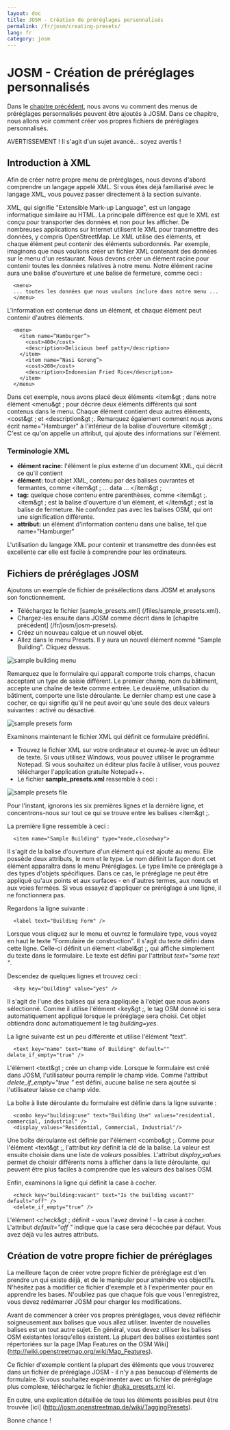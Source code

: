 ```yaml
---
layout: doc
title: JOSM - Création de préréglages personnalisés
permalink: /fr/josm/creating-presets/
lang: fr
category: josm
---
```


JOSM - Création de préréglages personnalisés
=======================


Dans le [chapitre précédent](/fr/josm/josm-presets), nous avons vu comment des menus de préréglages personnalisés peuvent être ajoutés à JOSM. Dans ce chapitre, nous allons voir comment créer vos propres fichiers de préréglages personnalisés.  

AVERTISSEMENT ! Il s'agit d'un sujet avancé... soyez avertis !  

Introduction à XML
-------------------

Afin de créer notre propre menu de préréglages, nous devons d'abord comprendre un langage appelé XML. Si vous êtes déjà familiarisé avec le langage XML, vous pouvez passer directement à la section suivante.  

XML, qui signifie "Extensible Mark-up Language", est un langage informatique similaire au HTML. La principale différence est que le XML est conçu pour transporter des données et non pour les afficher. De nombreuses applications sur Internet utilisent le XML pour transmettre des données, y compris OpenStreetMap. Le XML utilise des éléments, et chaque élément peut contenir des éléments subordonnés. Par exemple, imaginons que nous voulions créer un fichier XML contenant des données sur le menu d'un restaurant. Nous devons créer un élément racine pour contenir toutes les données relatives à notre menu. Notre élément racine aura une balise d'ouverture et une balise de fermeture, comme ceci :

      <menu>
      ... toutes les données que nous voulons inclure dans notre menu ...
      </menu>

L'information est contenue dans un élément, et chaque élément peut contenir d'autres éléments.  

      <menu>
        <item name=“Hamburger”>
          <cost>400</cost>
          <description>Delicious beef patty</description>
        </item>
          <item name=“Nasi Goreng”>
          <cost>200</cost>
          <description>Indonesian Fried Rice</description>
        </item>
      </menu>

Dans cet exemple, nous avons placé deux éléments &lt;item&gt ; dans notre élément &lt;menu&gt ; pour décrire deux éléments différents qui sont contenus dans le menu. Chaque élément contient deux autres éléments, &lt;cost&gt ; et &lt;description&gt ;. Remarquez également comment nous avons écrit name="Hamburger" à l'intérieur de la balise d'ouverture &lt;item&gt ;. C'est ce qu'on appelle un attribut, qui ajoute des informations sur l'élément.


### Terminologie XML

- **élément racine:** l'élément le plus externe d'un document XML, qui décrit ce qu'il contient  
- **élément:** tout objet XML, contenu par des balises ouvrantes et fermantes, comme &lt;item&gt ; ... data ... &lt;/item&gt ;  
- **tag:** quelque chose contenu entre parenthèses, comme &lt;item&gt ;. &lt;item&gt ; est la balise d'ouverture d'un élément, et &lt;/item&gt ; est la balise de fermeture. Ne confondez pas avec les balises OSM, qui ont une signification différente.  
- **attribut:** un élément d'information contenu dans une balise, tel que name="Hamburger"  

L'utilisation du langage XML pour contenir et transmettre des données est excellente car elle est facile à comprendre pour les ordinateurs.  


Fichiers de préréglages JOSM
-------------------

Ajoutons un exemple de fichier de présélections dans JOSM et analysons son fonctionnement.  

- Téléchargez le fichier [sample_presets.xml] (/files/sample_presets.xml).  
- Chargez-les ensuite dans JOSM comme décrit dans le [chapitre précédent] (/fr/josm/josm-presets).  
- Créez un nouveau calque et un nouvel objet.  
- Allez dans le menu Presets. Il y aura un nouvel élément nommé "Sample Building". Cliquez dessus.  

![sample building menu][]

Remarquez que le formulaire qui apparaît comporte trois champs, chacun acceptant un type de saisie différent. Le premier champ, nom du bâtiment, accepte une chaîne de texte comme entrée. Le deuxième, utilisation du bâtiment, comporte une liste déroulante. Le dernier champ est une case à cocher, ce qui signifie qu'il ne peut avoir qu'une seule des deux valeurs suivantes : activé ou désactivé.

![sample presets form][]

Examinons maintenant le fichier XML qui définit ce formulaire prédéfini.

- Trouvez le fichier XML sur votre ordinateur et ouvrez-le avec un éditeur de texte. Si vous utilisez Windows, vous pouvez utiliser le programme Notepad. Si vous souhaitez un éditeur plus facile à utiliser, vous pouvez télécharger l'application gratuite Notepad++.  
- Le fichier **sample_presets.xml** ressemble à ceci :  

![sample presets file][]

Pour l'instant, ignorons les six premières lignes et la dernière ligne, et concentrons-nous sur tout ce qui se trouve entre les balises &lt;item&gt ;.

La première ligne ressemble à ceci :

      <item name="Sample Building" type="node,closedway">

Il s'agit de la balise d'ouverture d'un élément qui est ajouté au menu. Elle possède deux attributs, le nom et le type. Le nom définit la façon dont cet élément apparaîtra dans le menu Préréglages. Le type limite ce préréglage à des types d'objets spécifiques. Dans ce cas, le préréglage ne peut être appliqué qu'aux points et aux surfaces - en d'autres termes, aux nœuds et aux voies fermées. Si vous essayez d'appliquer ce préréglage à une ligne, il ne fonctionnera pas.  

Regardons la ligne suivante :  

      <label text="Building Form" />

Lorsque vous cliquez sur le menu et ouvrez le formulaire type, vous voyez en haut le texte "Formulaire de construction". Il s'agit du texte défini dans cette ligne. Celle-ci définit un élément &lt;label&gt ;, qui affiche simplement du texte dans le formulaire. Le texte est défini par l'attribut *text="some text "*.  

Descendez de quelques lignes et trouvez ceci :  

      <key key="building" value="yes" />

Il s'agit de l'une des balises qui sera appliquée à l'objet que nous avons sélectionné. Comme il utilise l'élément &lt;key&gt ;, le tag OSM donné ici sera automatiquement appliqué lorsque le préréglage sera choisi. Cet objet obtiendra donc automatiquement le tag *building=yes*.  

La ligne suivante est un peu différente et utilise l'élément "text".  

      <text key="name" text="Name of Building" default="" delete_if_empty="true" />

L'élément &lt;text&gt ; crée un champ vide. Lorsque le formulaire est créé dans JOSM, l'utilisateur pourra remplir le champ vide. Comme l'attribut *delete_if_empty="true "* est défini, aucune balise ne sera ajoutée si l'utilisateur laisse ce champ vide.  

La boîte à liste déroulante du formulaire est définie dans la ligne suivante :  

      <combo key="building:use" text="Building Use" values="residential, commercial, industrial" />
      <display_values="Residential, Commercial, Industrial"/>

Une boîte déroulante est définie par l'élément &lt;combo&gt ;. Comme pour l'élément &lt;text&gt ;, l'attribut *key* définit la clé de la balise. La valeur est ensuite choisie dans une liste de *valeurs* possibles. L'attribut *display_values* permet de choisir différents noms à afficher dans la liste déroulante, qui peuvent être plus faciles à comprendre que les valeurs des balises OSM.  

Enfin, examinons la ligne qui définit la case à cocher.  

      <check key="building:vacant" text="Is the building vacant?" default="off" /> 
      <delete_if_empty="true" />

L'élément &lt;check&gt ; définit - vous l'avez deviné ! - la case à cocher. L'attribut *default="off "* indique que la case sera décochée par défaut. Vous avez déjà vu les autres attributs.  

Création de votre propre fichier de préréglages
------------------------------

La meilleure façon de créer votre propre fichier de préréglage est d'en prendre un qui existe déjà, et de le manipuler pour atteindre vos objectifs. N'hésitez pas à modifier ce fichier d'exemple et à l'expérimenter pour en apprendre les bases. N'oubliez pas que chaque fois que vous l'enregistrez, vous devez redémarrer JOSM pour charger les modifications.  

Avant de commencer à créer vos propres préréglages, vous devez réfléchir soigneusement aux balises que vous allez utiliser. Inventer de nouvelles balises est un tout autre sujet. En général, vous devez utiliser les balises OSM existantes lorsqu'elles existent. La plupart des balises existantes sont répertoriées sur la page [Map Features on the OSM Wiki] (http://wiki.openstreetmap.org/wiki/Map_Features).  

Ce fichier d'exemple contient la plupart des éléments que vous trouverez dans un fichier de préréglage JOSM - il n'y a pas beaucoup d'éléments de formulaire. Si vous souhaitez expérimenter avec un fichier de préréglage plus complexe, téléchargez le fichier [dhaka_presets.xml](/files/dhaka_presets.xml) ici.  

En outre, une explication détaillée de tous les éléments possibles peut être trouvée [ici] (http://josm.openstreetmap.de/wiki/TaggingPresets).  

Bonne chance !  


[sample building menu]: /images/josm/sample-building-menu.png
[sample presets form]: /images/josm/sample-presets-form.png
[sample presets file]: /images/josm/sample-presets-file.png